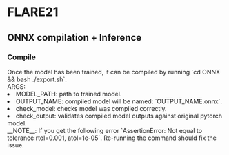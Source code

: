 <h1> FLARE21 </h1>

<h2> ONNX compilation + Inference </h2>
<h3> Compile </h3>
Once the model has been trained, it can be compiled by running `cd ONNX && bash ./export.sh`. <br>
ARGS:<br>
<li> MODEL_PATH: path to trained model.<br>
<li> OUTPUT_NAME: compiled model will be named: `OUTPUT_NAME.onnx`.<br>
<li> check_model: checks model was compiled correctly. <br>
<li> check_output: validates compiled model outputs against original pytorch model. <br>
__NOTE__: If you get the following error `AssertionError: Not equal to tolerance rtol=0.001, atol=1e-05`. Re-running the command should fix the issue.
<br>
